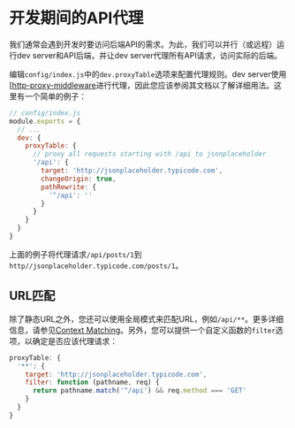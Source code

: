# 开发期间的API代理

我们通常会遇到开发时要访问后端API的需求。为此，我们可以并行（或远程）运行dev server和API后端，并让dev server代理所有API请求，访问实际的后端。

编辑`config/index.js`中的`dev.proxyTable`选项来配置代理规则。dev server使用[[http-proxy-middleware](https://github.com/chimurai/http-proxy-middleware)进行代理，因此您应该参阅其文档以了解详细用法。这里有一个简单的例子：

``` js
// config/index.js
module.exports = {
  // ...
  dev: {
    proxyTable: {
      // proxy all requests starting with /api to jsonplaceholder
      '/api': {
        target: 'http://jsonplaceholder.typicode.com',
        changeOrigin: true,
        pathRewrite: {
          '^/api': ''
        }
      }
    }
  }
}
```

上面的例子将代理请求`/api/posts/1`到`http//jsonplaceholder.typicode.com/posts/1`。

## URL匹配

除了静态URL之外，您还可以使用全局模式来匹配URL，例如`/api/**`。更多详细信息，请参见[Context Matching](https://github.com/chimurai/http-proxy-middleware#context-matching)。另外，您可以提供一个自定义函数的`filter`选项，以确定是否应该代理请求：

``` js
proxyTable: {
  '**': {
    target: 'http://jsonplaceholder.typicode.com',
    filter: function (pathname, req) {
      return pathname.match('^/api') && req.method === 'GET'
    }
  }
}
```
